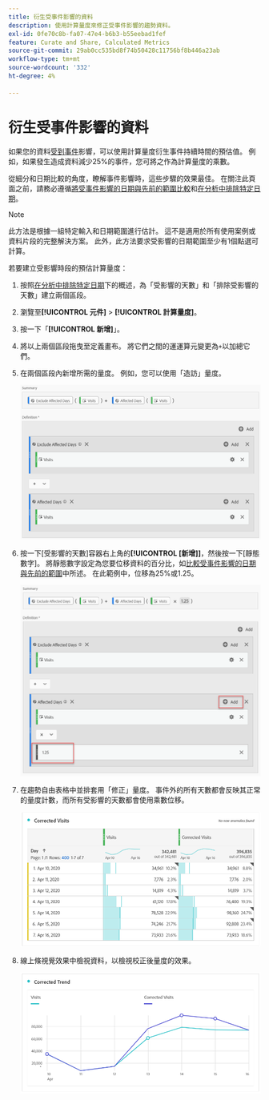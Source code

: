 ```yaml
---
title: 衍生受事件影響的資料
description: 使用計算量度來修正受事件影響的趨勢資料。
exl-id: 0fe70c8b-fa07-47e4-b6b3-b55eebad1fef
feature: Curate and Share, Calculated Metrics
source-git-commit: 29ab0cc535bd8f74b50428c11756bf8b446a23ab
workflow-type: tm+mt
source-wordcount: '332'
ht-degree: 4%

---
```


# 衍生受事件影響的資料

如果您的資料[受到事件](overview.md)影響，可以使用計算量度衍生事件持續時間的預估值。 例如，如果發生造成資料減少25%的事件，您可將之作為計算量度的乘數。

從細分和日期比較的角度，瞭解事件影響時，這些步驟的效果最佳。 在關注此頁面之前，請務必遵循[將受事件影響的日期與先前的範圍比較](compare-dates.md)和[在分析中排除特定日期](segments.md)。

>[!NOTE]
>
>此方法是根據一組特定輸入和日期範圍進行估計。 這不是適用於所有使用案例或資料片段的完整解決方案。 此外，此方法要求受影響的日期範圍至少有1個點選可計算。

若要建立受影響時段的預估計算量度：

1. 按照[在分析中排除特定日期](segments.md)下的概述，為「受影響的天數」和「排除受影響的天數」建立兩個區段。
2. 瀏覽至&#x200B;**[!UICONTROL 元件]** > **[!UICONTROL 計算量度]**。
3. 按一下「**[!UICONTROL 新增]**」。
4. 將以上兩個區段拖曳至定義畫布。 將它們之間的運運算元變更為`+`以加總它們。
5. 在兩個區段內新增所需的量度。 例如，您可以使用「造訪」量度。

   ![區段產生器](assets/event_segment_builder.png)

6. 按一下[受影響的天數]容器右上角的&#x200B;**[!UICONTROL [新增]]**，然後按一下[靜態數字]&#x200B;**&#x200B;**。 將靜態數字設定為您要位移資料的百分比，如[比較受事件影響的日期與先前的範圍](compare-dates.md)中所述。 在此範例中，位移為25%或1.25。

   ![靜態數字](assets/event_static_number.png)

7. 在趨勢自由表格中並排套用「修正」量度。 事件外的所有天數都會反映其正常的量度計數，而所有受影響的天數都會使用乘數位移。

   ![修正的量度](assets/event_corrected.png)

8. 線上條視覺效果中檢視資料，以檢視校正後量度的效果。

   ![已更正的行](assets/event_line.png)
